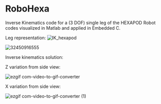 # RoboHexa
Inverse Kinematics code for a (3 DOF) single leg of the HEXAPOD Robot codes visualized in Matlab and applied in Embedded C.


Leg representation:
![IK_hexapod](https://github.com/Muhyildiz/RoboHexa/assets/111732669/077db2f9-abf7-4222-a461-3f97007f5518)

![32450916555](https://github.com/Muhyildiz/RoboHexa/assets/111732669/80455d0e-63e4-475a-a5c0-6799596fbb1a)

Inverse kinematics solution: 

Z variation from side view:

![ezgif com-video-to-gif-converter](https://github.com/Muhyildiz/RoboHexa/assets/111732669/bcaabf24-6c8a-4235-b3e0-2dfe03125fba)


X variation from side view:

![ezgif com-video-to-gif-converter (1)](https://github.com/Muhyildiz/RoboHexa/assets/111732669/bae09e8b-838e-40ce-a8f2-1ae57508e837)
